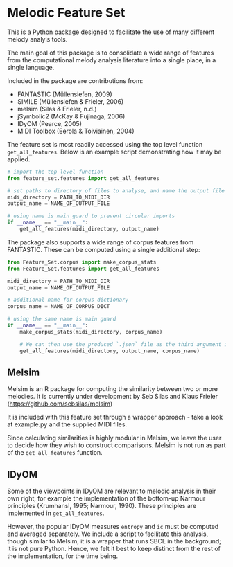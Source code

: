 # Melodic Feature Set

This is a Python package designed to facilitate the use of many different melody analyis tools. 

The main goal of this package is to consolidate a wide range of features from the computational melody analysis literature
into a single place, in a single language.

Included in the package are contributions from:
- FANTASTIC (Müllensiefen, 2009)
- SIMILE (Müllensiefen & Frieler, 2006)
- melsim (Silas & Frieler, n.d.)
- jSymbolic2 (McKay & Fujinaga, 2006)
- IDyOM (Pearce, 2005)
- MIDI Toolbox (Eerola & Toiviainen, 2004)

The feature set is most readily accessed using the top level function `get_all_features`. 
Below is an example script demonstrating how it may be applied.

```py
# import the top level function
from feature_set.features import get_all_features

# set paths to directory of files to analyse, and name the output file
midi_directory = PATH_TO_MIDI_DIR
output_name = NAME_OF_OUTPUT_FILE

# using name is main guard to prevent circular imports
if __name__ == "__main__":
    get_all_features(midi_directory, output_name)
```

The package also supports a wide range of corpus features from FANTASTIC. These can be computed using a single additional step:

```py
from Feature_Set.corpus import make_corpus_stats
from Feature_Set.features import get_all_features

midi_directory = PATH_TO_MIDI_DIR
output_name = NAME_OF_OUTPUT_FILE

# additional name for corpus dictionary
corpus_name = NAME_OF_CORPUS_DICT

# using the same name is main guard
if __name__ == "__main__":
    make_corpus_stats(midi_directory, corpus_name)

    # We can then use the produced `.json` file as the third argument in our `get_all_features` function
    get_all_features(midi_directory, output_name, corpus_name)
```

## Melsim

Melsim is an R package for computing the similarity between two or more melodies. It is currently under development by Seb Silas and Klaus Frieler (https://github.com/sebsilas/melsim)

It is included with this feature set through a wrapper approach - take a look at example.py and the supplied MIDI files.

Since calculating similarities is highly modular in Melsim, we leave the user to decide how they wish to construct comparisons. Melsim is not run as part of the `get_all_features` function.

## IDyOM

Some of the viewpoints in IDyOM are relevant to melodic analysis in their own right, for example the implementation of the bottom-up Narmour principles (Krumhansl, 1995; Narmour, 1990). These principles are implemented in `get_all_features`.

However, the popular IDyOM measures `entropy` and `ic` must be computed and averaged separately. We include a script to facilitate this analysis, though similar to Melsim, it is a wrapper that runs SBCL in the background; it is not pure Python. Hence, we felt it best to keep distinct from the rest of the implementation, for the time being.